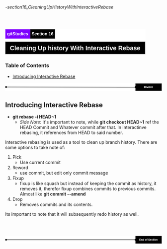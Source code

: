 ###### -section16_CleaningUpHistoryWithInteractiveRebase

<br>

<!-- Section Header -->

![section16Header](./src/doc/section16Header.png 'Section 16 Header')

<!-- Table of Contents -->

### Table of Contents

+ [Introducing Interactive Rebase](#introducing-interactive-rebase)

![divider](./src/doc/divider.png 'Divider')

<!-- Start of Document -->

## Introducing Interactive Rebase

* **git rebase -i HEAD~1** 
    * _Side Note_: It's important to note, while **git checkout HEAD~1** ref the HEAD Commit and Whatever commit after that. In interactinve rebasing, it references from HEAD to said number.

Interactive rebasing is used as a tool to clean up branch history. There are some options to take note of:

1. Pick
    * Use current commit
2. Reword
    * use commit, but edit only commit message
3. Fixup
    * fixup is like squash but instead of keeping the commit as history, it removes it, therefor fixup combines commits to previous commits. Almost like **git commit --amend**
4. Drop
    * Removes commits and its contents.

Its important to note that it will subsequently redo history as well.

<br>
<br>

<!-- End of Document -->

![endDivider](./src/doc/endDivider.png 'End of Document')